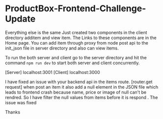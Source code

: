 # ProductBox-Frontend-Challenge-Update
Everything else is the same Just created two components in the client directory additem and view item. The Links to these components are in the Home page. You can add item through proxy from node post api to the init_json file in server directory and also can view items.

To run the both server and client go to the server directory and hit the command `npm run dev` to start both server and client concurrently.

[Server] localhost:3001 [Client] localhost:3000

I have fixed an issue with your backend api in the items route. [router.get request] when post an item it also add a null element in the JSON file which leads to frontend crash because name, price or image of null can't be rendred. So I have filter the null values from items before it is respond . The issue was fixed

Thanks
